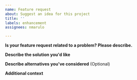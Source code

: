 ```yaml
---
name: Feature request
about: Suggest an idea for this project
title: ''
labels: enhancement
assignees: nmarulo

---
```


**Is your feature request related to a problem? Please describe.**
<!--A clear and concise description of what the problem is. Ex. I'm always frustrated when [...]-->

**Describe the solution you'd like**
<!--A clear and concise description of what you want to happen.-->

**Describe alternatives you've considered** (Optional)
<!--A clear and concise description of any alternative solutions or features you've considered.-->

**Additional context**
<!--Add any other context or screenshots about the feature request here.-->
